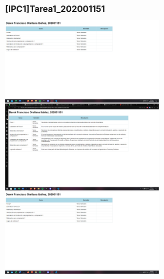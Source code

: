 # [IPC1]Tarea1_202001151
![Screen 1](https://github.com/D3r3-k/-IPC1-Tarea1_202001151/blob/master/screen1.png?raw=true)
![Screen 2](https://github.com/D3r3-k/-IPC1-Tarea1_202001151/blob/master/screen2.png?raw=true)
![Screen 3](https://github.com/D3r3-k/-IPC1-Tarea1_202001151/blob/master/screen1.png?raw=true)
